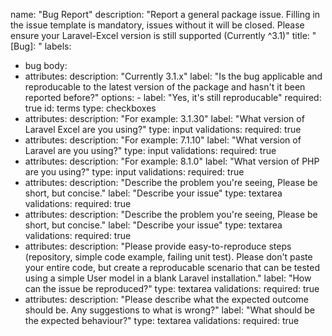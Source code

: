 name: "Bug Report"
description: "Report a general package issue. Filling in the issue template is mandatory, issues without it will be closed. Please ensure your Laravel-Excel version is still supported (Currently ^3.1)"
title: "[Bug]: "
labels: 
  - bug
body: 
  - 
    attributes: 
      description: "Currently 3.1.x"
      label: "Is the bug applicable and reproducable to the latest version of the package and hasn't it been reported before?"
      options: 
        - 
          label: "Yes, it's still reproducable"
          required: true
    id: terms
    type: checkboxes
  - 
    attributes: 
      description: "For example: 3.1.30"
      label: "What version of Laravel Excel are you using?"
    type: input
    validations: 
      required: true
  - 
    attributes: 
      description: "For example: 7.1.10"
      label: "What version of Laravel are you using?"
    type: input
    validations: 
      required: true
  - 
    attributes: 
      description: "For example: 8.1.0"
      label: "What version of PHP are you using?"
    type: input
    validations: 
      required: true
  - 
    attributes: 
      description: "Describe the problem you're seeing, Please be short, but concise."
      label: "Describe your issue"
    type: textarea
    validations: 
      required: true
  - 
    attributes: 
      description: "Describe the problem you're seeing, Please be short, but concise."
      label: "Describe your issue"
    type: textarea
    validations: 
      required: true
  - 
    attributes: 
      description: "Please provide easy-to-reproduce steps (repository, simple code example, failing unit test). Please don't paste your entire code, but create a reproducable scenario that can be tested using a simple User model in a blank Laravel installation."
      label: "How can the issue be reproduced?"
    type: textarea
    validations: 
      required: true
  - 
    attributes: 
      description: "Please describe what the expected outcome should be. Any suggestions to what is wrong?"
      label: "What should be the expected behaviour?"
    type: textarea
    validations: 
      required: true
